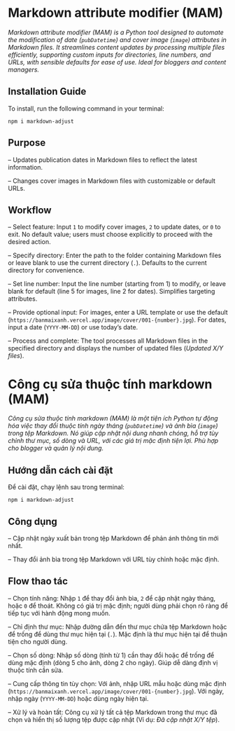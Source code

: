 # Markdown attribute modifier (MAM)

_Markdown attribute modifier (MAM) is a Python tool designed to automate the modification of date (`pubDatetime`) and cover image (`image`) attributes in Markdown files. It streamlines content updates by processing multiple files efficiently, supporting custom inputs for directories, line numbers, and URLs, with sensible defaults for ease of use. Ideal for bloggers and content managers._

## Installation Guide

To install, run the following command in your terminal:

```
npm i markdown-adjust
```

## Purpose

– Updates publication dates in Markdown files to reflect the latest information.

– Changes cover images in Markdown files with customizable or default URLs.

## Workflow

– Select feature: Input `1` to modify cover images, `2` to update dates, or `0` to exit. No default value; users must choose explicitly to proceed with the desired action.

– Specify directory: Enter the path to the folder containing Markdown files or leave blank to use the current directory (`.`). Defaults to the current directory for convenience.

– Set line number: Input the line number (starting from 1) to modify, or leave blank for default (line 5 for images, line 2 for dates). Simplifies targeting attributes.

– Provide optional input: For images, enter a URL template or use the default (`https://banmaixanh.vercel.app/image/cover/001-{number}.jpg`). For dates, input a date (`YYYY-MM-DD`) or use today’s date.

– Process and complete: The tool processes all Markdown files in the specified directory and displays the number of updated files (_Updated X/Y files_).

# Công cụ sửa thuộc tính markdown (MAM)

_Công cụ sửa thuộc tính markdown (MAM) là một tiện ích Python tự động hóa việc thay đổi thuộc tính ngày tháng (`pubDatetime`) và ảnh bìa (`image`) trong tệp Markdown. Nó giúp cập nhật nội dung nhanh chóng, hỗ trợ tùy chỉnh thư mục, số dòng và URL, với các giá trị mặc định tiện lợi. Phù hợp cho blogger và quản lý nội dung._

## Hướng dẫn cách cài đặt

Để cài đặt, chạy lệnh sau trong terminal:

```
npm i markdown-adjust
```

## Công dụng

– Cập nhật ngày xuất bản trong tệp Markdown để phản ánh thông tin mới nhất.

– Thay đổi ảnh bìa trong tệp Markdown với URL tùy chỉnh hoặc mặc định.

## Flow thao tác

– Chọn tính năng: Nhập `1` để thay đổi ảnh bìa, `2` để cập nhật ngày tháng, hoặc `0` để thoát. Không có giá trị mặc định; người dùng phải chọn rõ ràng để tiếp tục với hành động mong muốn.

– Chỉ định thư mục: Nhập đường dẫn đến thư mục chứa tệp Markdown hoặc để trống để dùng thư mục hiện tại (`.`). Mặc định là thư mục hiện tại để thuận tiện cho người dùng.

– Chọn số dòng: Nhập số dòng (tính từ 1) cần thay đổi hoặc để trống để dùng mặc định (dòng 5 cho ảnh, dòng 2 cho ngày). Giúp dễ dàng định vị thuộc tính cần sửa.

– Cung cấp thông tin tùy chọn: Với ảnh, nhập URL mẫu hoặc dùng mặc định (`https://banmaixanh.vercel.app/image/cover/001-{number}.jpg`). Với ngày, nhập ngày (`YYYY-MM-DD`) hoặc dùng ngày hiện tại.

– Xử lý và hoàn tất: Công cụ xử lý tất cả tệp Markdown trong thư mục đã chọn và hiển thị số lượng tệp được cập nhật (Ví dụ: _Đã cập nhật X/Y tệp_).